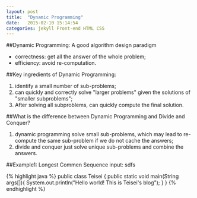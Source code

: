 ```yaml
---
layout: post
title:  "Dynamic Programming"
date:   2015-02-10 15:14:54
categories: jekyll Front-end HTML CSS
---
```

    
##Dynamic Programming: A good algorithm design paradigm  
+ correctness: get all the answer of the whole problem;  
+ efficiency: avoid re-computation.  


##Key ingredients of Dynamic Programming:   
1. identify a small number of sub-problems;   
2. can quickly and correctly solve "larger problems" given the solutions of "smaller subproblems";   
3. After solving all subproblems, can quickly compute the final solution.   

##What is the difference between Dynamic Programming and Divide and Conquer?   
1. dynamic programming solve small sub-problems, which may lead to re-compute the same sub-problem if we do not cache the answers;   
2. divide and conquer just solve unique sub-problems and combine the answers.   

##Example1: Longest Commen Sequence
input: sdfs


{% highlight java %}
public class Teisei {
    public static void main(String args[]){
        System.out.println("Hello world! This is Teisei's blog");
    }
}
{% endhighlight %}